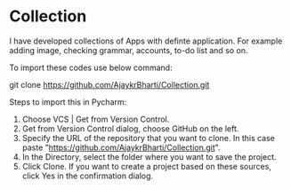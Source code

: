 # Collection
I have developed collections of Apps with definte application. 
For example adding image, checking grammar, accounts, to-do list and so on. 

To import these codes use below command:

git clone https://github.com/AjaykrBharti/Collection.git


Steps to import this in Pycharm:

1. Choose VCS | Get from Version Control.
2. Get from Version Control dialog, choose GitHub on the left.
3. Specify the URL of the repository that you want to clone. In this case paste "https://github.com/AjaykrBharti/Collection.git".
4. In the Directory, select the folder where you want to save the project.
5. Click Clone. If you want to create a project based on these sources, click Yes in the confirmation dialog.



